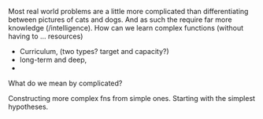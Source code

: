 Most real world problems are a little more complicated than differentiating between pictures of cats and dogs. And as such the require far more knowledge (/intelligence).
How can we learn complex functions (without having to ... resources)

- Curriculum, (two types? target and capacity?)
- long-term and deep,
-

What do we mean by complicated?

Constructing more complex fns from simple ones. Starting with the simplest hypotheses.

